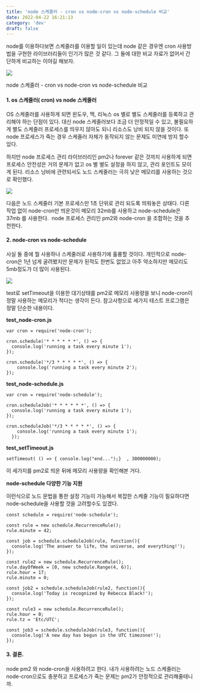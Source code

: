 ```yaml
---
title: 'node 스케줄러 - cron vs node-cron vs node-schedule 비교'
date: 2022-04-22 16:21:13
category: 'dev'
draft: false
---
```


node를 이용하다보면 스케줄러를 이용할 일이 있는데 node 같은 경우엔 cron 사용방법을 구현한 라이브러리들이 인기가 많은 것 같다. 그 둘에 대한 비교 자료가 없어서 간단하게 비교하는 이야길 해보자. 

![](https://blog.kakaocdn.net/dn/G7K61/btqZqps4wbJ/fZqVOCF2eMlfXWRsffMcD1/img.png)

node 스케줄러 - cron vs node-cron vs node-schedule 비교

#### **1\. os 스케줄러( cron) vs node 스케줄러**

OS 스케줄러를 사용하게 되면 윈도우, 맥, 리눅스 os 별로 별도 스케줄러를 등록하고 관리해야 하는 단점이 있다. 대신 node 스케줄러보다 조금 더 안정적일 수 있고, 불필요하게 별도 스케줄러 프로세스를 띄우지 않아도 되니 리소스도 낭비 되지 않을 것이다. 또 node 프로세스가 죽는 경우 스케줄러 자체가 동작되지 않는 문제도 미연에 방지 할수 있다. 

하지만 node 프로세스 관리 라이브러리인 pm2나 forever 같은 것까지 사용하게 되면 프로세스 안전성은 거의 문제가 없고 os 별 별도 설정을 하지 않고, 관리 포인트도 모이게 된다. 리소스 낭비에 관련되서도 노드 스케줄러는 극히 낮은 메모리를 사용하는 것으로 확인했다. 

![](https://blog.kakaocdn.net/dn/BbfPB/btqZjwm9aIH/FBM0vXrkxrWDHfVUuaxUtk/img.png)

다음은 노드 스케줄러 기본 프로세스만 1초 단위로 관리 되도록 띄워놓은 상태다. 다른 작업 없이 node-cron만 띄운것이 메모리 32mb를 사용하고 node-schedule은 37mb 를 사용한다.  node 프로세스 관리인 pm2와 node-cron 을 조합하는 것을 추천한다. 

#### **2\. node-cron vs node-schedule** 

사실 둘 중에 뭘 사용하나 스케줄러로 사용하기에 훌륭할 것이다. 개인적으로 node-cron은 1년 넘게 굴려봤지만 문제가 된적도 한번도 없었고 아주 약소하지만 메모리도 5mb정도가 더 많이 사용된다. 

![](https://blog.kakaocdn.net/dn/cCyLdR/btqZqoAVTzF/tyBcsTIeJFtgc5orVK0Zt0/img.png)

test로 setTimeout을 이용한 대기상태를 pm2로 메모리 사용량을 보니 node-cron이 정말 사용하는 메모리가 적다는 생각이 든다. 참고사항으로 세가지 테스트 프로그램은 정말 단순한 내용이다. 

**test\_node-cron.js**

    var cron = require('node-cron');
    
    cron.schedule('* * * * * *', () => {
      console.log('running a task every minute 1');
    });
    
    cron.schedule('*/3 * * * * *', () => {
        console.log('running a task every minute 2');
    });

**test\_node-schedule.js**

    var cron = require('node-schedule');
    
    cron.scheduleJob('* * * * * *', () => {
      console.log('running a task every minute 1');
    });
    
    cron.scheduleJob('*/3 * * * * *', () => {
        console.log('running a task every minute 1');
      });

**test\_setTimeout.js**

    setTimeout( () => { console.log("end...");}  , 300000000);

이 세가지를 pm2로 띄운 뒤에 메모리 사용량을 확인해본 거다. 

**node-schedule 다양한 기능 지원**

이런식으로 노드 문법을 통한 설정 기능이 가능해서 복잡한 스케줄 기능이 필요하다면 node-schedule을 사용할 것을 고려할수도 있겠다. 

    const schedule = require('node-schedule');
    
    const rule = new schedule.RecurrenceRule();
    rule.minute = 42;
    
    const job = schedule.scheduleJob(rule, function(){
      console.log('The answer to life, the universe, and everything!');
    });
    
    const rule2 = new schedule.RecurrenceRule();
    rule.dayOfWeek = [0, new schedule.Range(4, 6)];
    rule.hour = 17;
    rule.minute = 0;
    
    const job2 = schedule.scheduleJob(rule2, function(){
      console.log('Today is recognized by Rebecca Black!');
    });
    
    const rule3 = new schedule.RecurrenceRule();
    rule.hour = 0;
    rule.tz = 'Etc/UTC';
    
    const job3 = schedule.scheduleJob(rule3, function(){
      console.log('A new day has begun in the UTC timezone!');
    });

#### **3\. 결론.**

node pm2 와 node-cron을 사용하려고 한다. 내가 사용하려는 노드 스케줄러는 node-cron으로도 충분하고 프로세스가 죽는 문제는 pm2가 안정적으로 관리해줄테니까.
